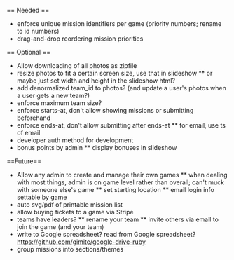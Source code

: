 == Needed ==
* enforce unique mission identifiers per game (priority numbers; rename to id numbers)
* drag-and-drop reordering mission priorities

== Optional ==
* Allow downloading of all photos as zipfile
* resize photos to fit a certain screen size, use that in slideshow
** or maybe just set width and height in the slideshow html?
* add denormalized team_id to photos? (and update a user's photos when a user gets a new team?)
* enforce maximum team size?
* enforce starts-at, don't allow showing missions or submitting beforehand
* enforce ends-at, don't allow submitting after ends-at
** for email, use ts of email
* developer auth method for development
* bonus points by admin
** display bonuses in slideshow

==Future==
* Allow any admin to create and manage their own games
** when dealing with most things, admin is on game level rather than overall; can't muck with someone else's game
** set starting location
** email login info settable by game
* auto svg/pdf of printable mission list
* allow buying tickets to a game via Stripe
* teams have leaders?
** rename your team
** invite others via email to join the game (and your team)
* write to Google spreadsheet? read from Google spreadsheet? https://github.com/gimite/google-drive-ruby
* group missions into sections/themes
